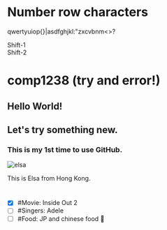 # Number row characters
qwertyuiop{}|asdfghjkl:"zxcvbnm<>?

Shift-1  
Shift-2 






# comp1238 (try and error!)
## Hello World!
## Let's try something new.
### This is my 1st time to use GitHub.
![elsa](https://github.com/user-attachments/assets/791ef089-4056-4545-8ab1-7187dbd517fe)

  This is Elsa from Hong Kong.
#


- [x] #Movie: Inside Out 2
- [ ] #Singers: Adele 
- [ ] #Food: JP and chinese food :tada:
